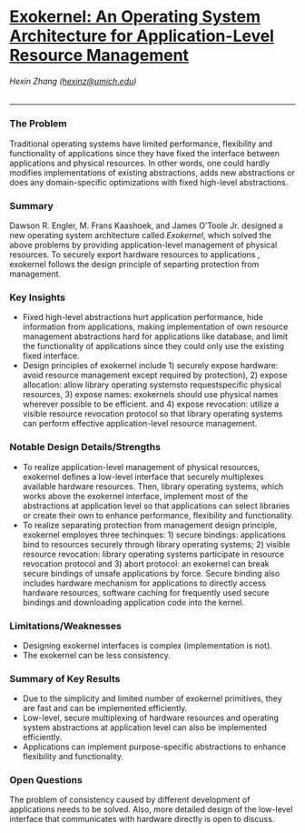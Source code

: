 # [Exokernel: An Operating System Architecture for Application-Level Resource Management](https://pdos.csail.mit.edu/6.828/2016/readings/engler95exokernel.pdf)

###### Hexin Zhang (hexinz@umich.edu)

---

### The Problem
<!-- [A single problem] -->

Traditional operating systems have limited performance, flexibility and functionality of applications since they have fixed the interface between applications and
physical resources. In other words, one could hardly modifies implementations of existing abstractions, adds new abstractions or does any domain-specific optimizations with fixed high-level abstractions.

### Summary 
<!-- [Up to 3 sentences] -->

Dawson R. Engler, M. Frans Kaashoek, and James O’Toole Jr. designed a new operating system architecture called *Exokernel*, which solved the above problems by providing application-level management of physical resources. To securely export hardware resources to applications , exokernel follows the design principle of separting protection from management.

### Key Insights 
<!-- [Up to 2 insights] -->

- Fixed high-level abstractions hurt application performance, hide information from applications, making implementation of own resource management abstractions hard for applications like database, and limit the functionality of applications since they could only use the existing fixed interface.
- Design principles of exokernel include 1) securely expose hardware: avoid resource management except required by protection), 2) expose allocation: allow library operating systemsto requestspecific physical resources, 3) expose names: exokernels should use physical names wherever possible to be efficient. and 4) expose revocation: utilize a visible resource revocation protocol so that library operating systems can perform effective application-level resource management.

### Notable Design Details/Strengths 
<!-- [Up to 2 details/strengths] -->

- To realize application-level management of physical resources, exokernel defines a low-level interface that securely multiplexes available hardware resources. Then, library operating systems, which works above the exokernel interface, implement most of the abstractions at application level so that applications can select libraries or create their own to enhance performance, flexibility and functionality. 
- To realize separating protection from management design principle, exokernel employes three techinques: 1) secure bindings: applications bind to resources securely through library operating systems; 2) visible resource revocation: library operating systems participate in resource revocation protocol and 3) abort protocol: an exokernel can break secure bindings of unsafe applications by force. Secure binding also includes hardware mechanism for applications to directly access hardware resources, software caching for frequently used secure bindings and downloading application code into the kernel. 


### Limitations/Weaknesses 
<!-- [up to 2 weaknesses] -->

- Designing exokernel interfaces is complex (implementation is not).
- The exokernel can be less consistency.



### Summary of Key Results 
<!-- [Up to 3 results] -->

- Due to the simplicity and limited number of exokernel primitives, they are fast and can be implemented efficiently.
- Low-level, secure multiplexing of hardware resources and operating system abstractions at application level can also be implemented efficiently.
- Applications can implement purpose-specific abstractions to enhance flexibility and functionality.

### Open Questions 
<!-- [Where to go from here?] -->

The problem of consistency caused by different development of applications needs to be solved. Also, more detailed design of the low-level interface that communicates with hardware directly is open to discuss.

